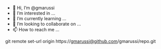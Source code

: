 - 👋 Hi, I’m @gmarussi
- 👀 I’m interested in ...
- 🌱 I’m currently learning ...
- 💞️ I’m looking to collaborate on ...
- 📫 How to reach me ...

git remote set-url origin https://gmarussi@github.com/gmarussi/repo.git

<!---
gmarussi/gmarussi is a ✨ special ✨ repository because its `README.md` (this file) appears on your GitHub profile.
You can click the Preview link to take a look at your changes.
--->
